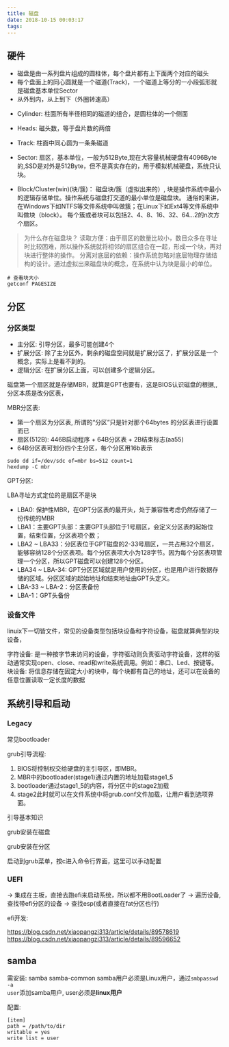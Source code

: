 ```yaml
---
title: 磁盘
date: 2018-10-15 00:03:17
tags:
---
```


## 硬件

- 磁盘是由一系列盘片组成的圆柱体，每个盘片都有上下面两个对应的磁头
- 每个盘面上的同心圆就是一个磁道(Track)，一个磁道上等分的一小段弧形就是磁盘基本单位Sector
- 从外到内，从上到下（外圈转速高）

* Cylinder: 柱面所有半径相同的磁道的组合，是圆柱体的一个侧面
* Heads: 磁头数，等于盘片数的两倍
* Track: 柱面中同心圆为一条条磁道
* Sector: 扇区，基本单位，一般为512Byte,现在大容量机械硬盘有4096Byte的,SSD是对外是512Byte，但不是真实存在的，用于模拟机械硬盘，系统只认块。

* Block/Cluster(win)(块/簇)：
   磁盘块/簇（虚拟出来的）, 块是操作系统中最小的逻辑存储单位。操作系统与磁盘打交道的最小单位是磁盘块。
通俗的来讲，在Windows下如NTFS等文件系统中叫做簇；在Linux下如Ext4等文件系统中叫做块（block）。
每个簇或者块可以包括2、4、8、16、32、64…2的n次方个扇区。

> 为什么存在磁盘块？
> 读取方便：由于扇区的数量比较小，数目众多在寻址时比较困难，所以操作系统就将相邻的扇区组合在一起，形成一个块，再对块进行整体的操作。
> 分离对底层的依赖：操作系统忽略对底层物理存储结构的设计。通过虚拟出来磁盘块的概念，在系统中认为块是最小的单位。

~~~
# 查看块大小
getconf PAGESIZE
~~~

## 分区

### 分区类型

- 主分区: 引导分区，最多可能创建4个
- 扩展分区: 除了主分区外，剩余的磁盘空间就是扩展分区了，扩展分区是一个概念，实际上是看不到的。
- 逻辑分区: 在扩展分区上面，可以创建多个逻辑分区。

磁盘第一个扇区就是存储MBR，就算是GPT也要有，这是BIOS认识磁盘的根据,,
分区本质是改分区表，

MBR分区表:
- 第一个扇区为分区表, 所谓的“分区”只是针对那个64bytes 的分区表进行设置而已
- 扇区(512B): 446B启动程序 + 64B分区表 + 2B结束标志(aa55)
- 64B分区表可划分四个主分区，每个分区用16b表示

~~~
sudo dd if=/dev/sdc of=mbr bs=512 count=1
hexdump -C mbr
~~~

GPT分区:

LBA寻址方式定位的是扇区不是块

* LBA0: 保护性MBR，在GPT分区表的最开头，处于兼容性考虑仍然存储了一份传统的MBR
* LBA1：主要GPT头部：主要GPT头部位于1号扇区，会定义分区表的起始位置，结束位置，分区表项个数；
* LBA2 ~ LBA33：分区表位于GPT磁盘的2-33号扇区，一共占用32个扇区，能够容纳128个分区表项。每个分区表项大小为128字节。因为每个分区表项管理一个分区，所以GPT磁盘可以创建128个分区。
* LBA34 ~ LBA-34: GPT分区区域就是用户使用的分区，也是用户进行数据存储的区域。分区区域的起始地址和结束地址由GPT头定义。
* LBA-33 ~ LBA-2：分区表备份
* LBA-1：GPT头备份

### 设备文件

linuix下一切皆文件，常见的设备类型包括块设备和字符设备，磁盘就算典型的块设备，

字符设备: 是一种按字节来访问的设备，字符驱动则负责驱动字符设备，这样的驱动通常实现open、close、read和write系统调用。例如：串口、Led、按键等。
块设备: 将信息存储在固定大小的块中，每个块都有自己的地址，还可以在设备的任意位置读取一定长度的数据


## 系统引导和启动

### Legacy

常见bootloader

grub引导流程:

1. BIOS将控制权交给硬盘的主引导区，即MBR。
2. MBR中的bootloader(stage1)通过内置的地址加载stage1_5
3. bootloader通过stage1_5的内容，将分区中的stage2加载
4. stage2此时就可以在文件系统中将grub.conf文件加载，让用户看到选项界面。

引导基本知识

grub安装在磁盘

grub安装在分区

启动到grub菜单，按c进入命令行界面，这里可以手动配置

### UEFI

 -> 集成在主板，直接去跑efi来启动系统，所以都不用BootLoader了
 -> 遍历设备, 查找带efi分区的设备
 -> 查找esp(或者直接在fat分区也行)

efi开发:

https://blog.csdn.net/xiaopangzi313/article/details/89578619
https://blog.csdn.net/xiaopangzi313/article/details/89596652

## samba

需安装: samba samba-common
samba用户必须是Linux用户，通过<code>smbpasswd -a user</code>添加samba用户, user必须是**linux用户**

配置:

~~~
[item]
path = /path/to/dir
writable = yes
write list = user
~~~